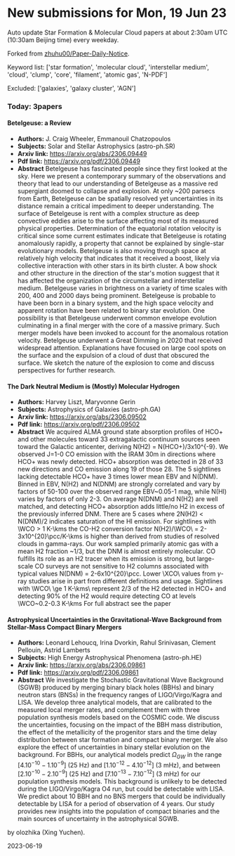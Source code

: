 # New submissions for Mon, 19 Jun 23
Auto update Star Formation & Molecular Cloud papers at about 2:30am UTC (10:30am Beijing time) every weekday.


Forked from [zhuhu00/Paper-Daily-Notice](https://github.com/zhuhu00/Paper-Daily-Notice). 


Keyword list: ['star formation', 'molecular cloud', 'interstellar medium', 'cloud', 'clump', 'core', 'filament', 'atomic gas', 'N-PDF']


Excluded: ['galaxies', 'galaxy cluster', 'AGN']


### Today: 3papers 
#### Betelgeuse: a Review
 - **Authors:** J. Craig Wheeler, Emmanouil Chatzopoulos
 - **Subjects:** Solar and Stellar Astrophysics (astro-ph.SR)
 - **Arxiv link:** https://arxiv.org/abs/2306.09449
 - **Pdf link:** https://arxiv.org/pdf/2306.09449
 - **Abstract**
 Betelgeuse has fascinated people since they first looked at the sky. Here we present a contemporary summary of the observations and theory that lead to our understanding of Betelgeuse as a massive red supergiant doomed to collapse and explosion. At only ~200 parsecs from Earth, Betelgeuse can be spatially resolved yet uncertainties in its distance remain a critical impediment to deeper understanding. The surface of Betelgeuse is rent with a complex structure as deep convective eddies arise to the surface affecting most of its measured physical properties. Determination of the equatorial rotation velocity is critical since some current estimates indicate that Betelgeuse is rotating anomalously rapidly, a property that cannot be explained by single-star evolutionary models. Betelgeuse is also moving through space at relatively high velocity that indicates that it received a boost, likely via collective interaction with other stars in its birth cluster. A bow shock and other structure in the direction of the star's motion suggest that it has affected the organization of the circumstellar and interstellar medium. Betelgeuse varies in brightness on a variety of time scales with 200, 400 and 2000 days being prominent. Betelgeuse is probable to have been born in a binary system, and the high space velocity and apparent rotation have been related to binary star evolution. One possibility is that Betelgeuse underwent common envelope evolution culminating in a final merger with the core of a massive primary. Such merger models have been invoked to account for the anomalous rotation velocity. Betelgeuse underwent a Great Dimming in 2020 that received widespread attention. Explanations have focused on large cool spots on the surface and the expulsion of a cloud of dust that obscured the surface. We sketch the nature of the explosion to come and discuss perspectives for further research.
#### The Dark Neutral Medium is (Mostly) Molecular Hydrogen
 - **Authors:** Harvey Liszt, Maryvonne Gerin
 - **Subjects:** Astrophysics of Galaxies (astro-ph.GA)
 - **Arxiv link:** https://arxiv.org/abs/2306.09502
 - **Pdf link:** https://arxiv.org/pdf/2306.09502
 - **Abstract**
 We acquired ALMA ground state absorption profiles of HCO+ and other molecules toward 33 extragalactic continuum sources seen toward the Galactic anticenter, deriving N(H2) = N(HCO+)/3x10^{-9}. We observed J=1-0 CO emission with the IRAM 30m in directions where HCO+ was newly detected. HCO+ absorption was detected in 28 of 33 new directions and CO emission along 19 of those 28. The 5 sightlines lacking detectable HCO+ have 3 times lower mean EBV and N(DNM). Binned in EBV, N(H2) and N(DNM) are strongly correlated and vary by factors of 50-100 over the observed range EBV~0.05-1 mag, while N(HI) varies by factors of only 2-3. On average N(DNM) and N(H2) are well matched, and detecting HCO+ absorption adds little/no H2 in excess of the previously inferred DNM. There are 5 cases where 2N(H2) < N(DNM)/2 indicates saturation of the HI emission. For sightlines with \WCO > 1 K-\kms the CO-H2 conversion factor N(H2)/\WCO\ = 2-3x10^{20}\pcc/K-\kms is higher than derived from studies of resolved clouds in gamma-rays. Our work sampled primarily atomic gas with a mean H2 fraction ~1/3, but the DNM is almost entirely molecular. CO fulfills its role as an H2 tracer when its emission is strong, but large-scale CO surveys are not sensitive to H2 columns associated with typical values N(DNM) = 2-6x10^{20}\pcc. Lower \XCO\ values from $\gamma$-ray studies arise in part from different definitions and usage. Sightlines with \WCO\ \ge 1 K-\kms\ represent 2/3 of the H2 detected in HCO+ and detecting 90% of the H2 would require detecting CO at levels \WCO\~0.2-0.3 K-\kms For full abstract see the paper
#### Astrophysical Uncertainties in the Gravitational-Wave Background from  Stellar-Mass Compact Binary Mergers
 - **Authors:** Leonard Lehoucq, Irina Dvorkin, Rahul Srinivasan, Clement Pellouin, Astrid Lamberts
 - **Subjects:** High Energy Astrophysical Phenomena (astro-ph.HE)
 - **Arxiv link:** https://arxiv.org/abs/2306.09861
 - **Pdf link:** https://arxiv.org/pdf/2306.09861
 - **Abstract**
 We investigate the Stochastic Gravitational Wave Background (SGWB) produced by merging binary black holes (BBHs) and binary neutron stars (BNSs) in the frequency ranges of LIGO/Virgo/Kagra and LISA. We develop three analytical models, that are calibrated to the measured local merger rates, and complement them with three population synthesis models based on the COSMIC code. We discuss the uncertainties, focusing on the impact of the BBH mass distribution, the effect of the metallicity of the progenitor stars and the time delay distribution between star formation and compact binary merger. We also explore the effect of uncertainties in binary stellar evolution on the background. For BBHs, our analytical models predict $\Omega_{GW}$ in the range $[4.10^{-10}-1.10^{-9}]$ (25 Hz) and $[1.10^{-12}-4.10^{-12}]$ (3 mHz), and between $[2.10^{-10}-2.10^{-9}]$ (25 Hz) and $[7.10^{-13}- 7.10^{-12}]$ (3 mHz) for our population synthesis models. This background is unlikely to be detected during the LIGO/Virgo/Kagra O4 run, but could be detectable with LISA. We predict about 10 BBH and no BNS mergers that could be individually detectable by LISA for a period of observation of 4 years. Our study provides new insights into the population of compact binaries and the main sources of uncertainty in the astrophysical SGWB.


by olozhika (Xing Yuchen). 


2023-06-19
